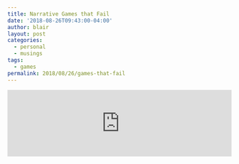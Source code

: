 ```yaml
---
title: Narrative Games that Fail
date: '2018-08-26T09:43:00-04:00'
author: blair
layout: post
categories:
  - personal
  - musings
tags:
  - games
permalink: 2018/08/26/games-that-fail
---
```

<iframe src="https://macmynatt.social/@blair/100616697080181293/embed" class="mastodon-embed" style="max-width: 100%; border: 0" width="100%"></iframe><script src="https://macmynatt.social/embed.js" async="async"></script>
